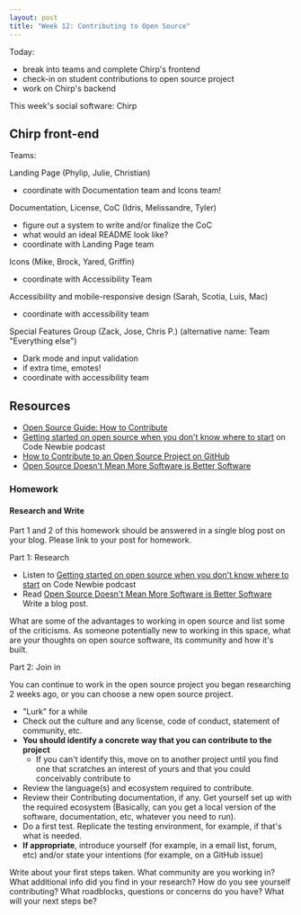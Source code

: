 ```yaml
---
layout: post
title: "Week 12: Contributing to Open Source"
---
```


Today:
- break into teams and complete Chirp's frontend
- check-in on student contributions to open source project
- work on Chirp's backend

This week's social software: Chirp

## Chirp front-end

Teams:

Landing Page (Phylip, Julie, Christian) 
* coordinate with Documentation team and Icons team!

Documentation, License, CoC (Idris, Melissandre, Tyler)
* figure out a system to write and/or finalize the CoC
* what would an ideal README look like? 
* coordinate with Landing Page team

Icons (Mike, Brock, Yared, Griffin)
* coordinate with Accessibility Team

Accessibility and mobile-responsive design (Sarah, Scotia, Luis, Mac)
* coordinate with accessibility team

Special Features Group (Zack, Jose, Chris P.)  (alternative name: Team "Everything else")
* Dark mode and input validation
* if extra time, emotes!
* coordinate with accessibility team

## Resources

- [Open Source Guide: How to Contribute](https://opensource.guide/how-to-contribute/)
- [Getting started on open source when you don't know where to start](https://www.codenewbie.org/podcast/getting-started-on-open-source-when-you-don-t-know-where-to-start) on Code Newbie podcast
- [How to Contribute to an Open Source Project on GitHub](https://egghead.io/courses/how-to-contribute-to-an-open-source-project-on-github)
- [Open Source Doesn't Mean More Software is Better Software](https://www.wired.com/story/more-software-isnt-better-software/)

### Homework

#### Research and Write

Part 1 and 2 of this homework should be answered in a single blog post on your blog. Please link to your post for homework.

Part 1: Research 

- Listen to [Getting started on open source when you don't know where to start](https://www.codenewbie.org/podcast/getting-started-on-open-source-when-you-don-t-know-where-to-start) on Code Newbie podcast
- Read [Open Source Doesn't Mean More Software is Better Software](https://www.wired.com/story/more-software-isnt-better-software/)
Write a blog post.

What are some of the advantages to working in open source and list some of the criticisms. As someone potentially new to working in this space, what are your thoughts on open source software, its community and how it's built.

Part 2: Join in

You can continue to work in the open source project you began researching 2 weeks ago, or you can choose a new open source project.

* "Lurk" for a while
* Check out the culture and any license, code of conduct, statement of community, etc.
* **You should identify a concrete way that you can contribute to the project**
  * If you can't identify this, move on to another project until you find one that scratches an interest of yours and that you could conceivably contribute to
* Review the language(s) and ecosystem required to contribute.
* Review their Contributing documentation, if any. Get yourself set up with the required ecosystem (Basically, can you get a local version of the software, documentation, etc, whatever you need to run). 
* Do a first test. Replicate the testing environment, for example, if that's what is needed.
* **If appropriate**, introduce yourself (for example, in a email list, forum, etc) and/or state your intentions (for example, on a GitHub issue)

Write about your first steps taken. What community are you working in? What additional info did you find in your research? How do you see yourself contributing? What roadblocks, questions or concerns do you have? What will your next steps be?
